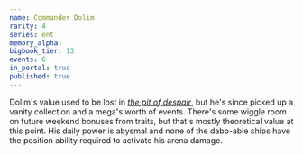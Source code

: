 ```yaml
---
name: Commander Dolim
rarity: 4
series: ent
memory_alpha:
bigbook_tier: 13
events: 6
in_portal: true
published: true
---
```


Dolim's value used to be lost in [_the pit of despair_](https://www.youtube.com/watch?v=z05StkAKKF0), but he's since picked up a vanity collection and a mega's worth of events. There's some wiggle room on future weekend bonuses from traits, but that's mostly theoretical value at this point. His daily power is abysmal and none of the dabo-able ships have the position ability required to activate his arena damage.
